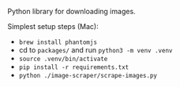Python library for downloading images.

Simplest setup steps (Mac):
  * `brew install phantomjs`
  * cd to `packages/` and run `python3 -m venv .venv`
  * `source .venv/bin/activate`
  * `pip install -r requirements.txt`
  * `python ./image-scraper/scrape-images.py`
